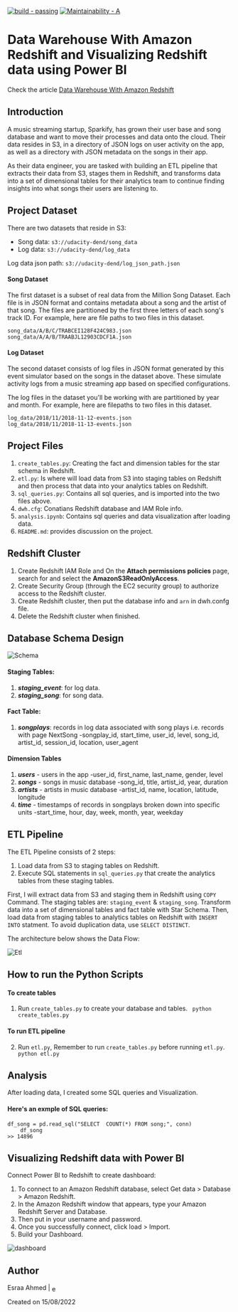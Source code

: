 [![build - passing](https://img.shields.io/badge/build-passing-2ea44f)](https://)
[![Maintainability - A](https://img.shields.io/badge/Maintainability-A-2ea44f)](https://)

# Data Warehouse With Amazon Redshift and Visualizing Redshift data using Power BI
Check the article [Data Warehouse With Amazon Redshift](https://medium.com/@essraaahmed/data-warehouse-with-amazon-redshift-and-visualizing-redshift-data-using-power-bi-9c0cf23060a3)
## Introduction
A music streaming startup, Sparkify, has grown their user base and song database and want to move their processes and data onto the cloud. Their data resides in S3, in a directory of JSON logs on user activity on the app, as well as a directory with JSON metadata on the songs in their app.

As their data engineer, you are tasked with building an ETL pipeline that extracts their data from S3, stages them in Redshift, and transforms data into a set of dimensional tables for their analytics team to continue finding insights into what songs their users are listening to.

## Project Dataset
There are two datasets that reside in S3:

- Song data: `s3://udacity-dend/song_data`
- Log data: `s3://udacity-dend/log_data`

Log data json path: `s3://udacity-dend/log_json_path.json`

#### Song Dataset
The first dataset is a subset of real data from the Million Song Dataset. Each file is in JSON format and contains metadata about a song and the artist of that song. The files are partitioned by the first three letters of each song's track ID. For example, here are file paths to two files in this dataset.
```
song_data/A/B/C/TRABCEI128F424C983.json
song_data/A/A/B/TRAABJL12903CDCF1A.json
```
#### Log Dataset
The second dataset consists of log files in JSON format generated by this event simulator based on the songs in the dataset above. These simulate activity logs from a music streaming app based on specified configurations.

The log files in the dataset you'll be working with are partitioned by year and month. For example, here are filepaths to two files in this dataset.
```
log_data/2018/11/2018-11-12-events.json
log_data/2018/11/2018-11-13-events.json
```

## Project Files

1. `create_tables.py`: Creating the fact and dimension tables for the star schema in Redshift.
2. `etl.py`: Is where will load data from S3 into staging tables on Redshift and then process that data into your analytics tables on Redshift.
3. `sql_queries.py`: Contains all sql queries, and is imported into the two files above.
4. `dwh.cfg`: Conatians Redshift database and IAM Role info.
5. `analysis.ipynb`: Contains sql queries and data visualization after loading data. 
6. `README.md`: provides discussion on the project.

## Redshift Cluster
1. Create Redshift IAM Role and On the **Attach permissions policies** page, search for and select the **AmazonS3ReadOnlyAccess**.
2. Create Security Group (through the EC2 security group) to authorize access to the Redshift cluster.
3. Create Redshift cluster, then put the database info and `arn` in dwh.confg file.
4. Delete the Redshift cluster when finished.

## Database Schema Design

![Schema](Images/schema.png)

#### Staging Tables:
1. ***staging_event***: for log data.
2. ***staging_song***: for song data.

#### Fact Table:
1. ***songplays***: records in log data associated with song plays i.e. records with page NextSong
        -songplay_id, start_time, user_id, level, song_id, artist_id, session_id, location, user_agent
        
#### Dimension Tables
1. ***users*** - users in the app
        -user_id, first_name, last_name, gender, level
2. ***songs*** - songs in music database
        -song_id, title, artist_id, year, duration
3. ***artists*** - artists in music database
        -artist_id, name, location, latitude, longitude
4. ***time*** - timestamps of records in songplays broken down into specific units
        -start_time, hour, day, week, month, year, weekday

## ETL Pipeline

The ETL Pipeline consists of 2 steps:
1. Load data from S3 to staging tables on Redshift.
2. Execute SQL statements in `sql_queries.py` that create the analytics tables from these staging tables.

First, I will extract data from S3 and staging them in Redshift using `COPY` Command. The staging tables are: `staging_event` & `staging_song`.
Transform data into a set of dimensional tables and fact table with Star Schema. Then, load data from staging tables to analytics tables on Redshift with `INSERT INTO` statment.
To avoid duplication data, use `SELECT DISTINCT`.

The architecture below shows the Data Flow:

![Etl](Images/pipe.png)

## How to run the Python Scripts

#### To create tables
1. Run `create_tables.py` to create your database and tables.
  ``` python create_tables.py```
  
#### To run ETL pipeline
2. Run `etl.py`, Remember to run `create_tables.py` before running `etl.py`.
  ``` python etl.py```

## Analysis
After loading data, I created some SQL queries and Visualization.

#### Here's an exmple of SQL queries:
 ```
 df_song = pd.read_sql("SELECT  COUNT(*) FROM song;", conn)
     df_song
 >> 14896
 ```
## Visualizing Redshift data with Power BI
Connect Power BI to Redshift to create dashboard:
1. To connect to an Amazon Redshift database, select Get data > Database > Amazon Redshift.
2. In the Amazon Redshift window that appears, type your Amazon Redshift Server and Database.
3. Then put in your username and password.
4. Once you successfully connect, click load > Import.
5. Build your Dashboard. 

![dashboard](Images/dashboard1.png)


## Author
Esraa Ahmed | <a href="https://linkedin.com/in/esraa-ahmed-ibrahim2" target="blank"><img align="center" src="https://raw.githubusercontent.com/rahuldkjain/github-profile-readme-generator/master/src/images/icons/Social/linked-in-alt.svg" alt="esraa-ahmed-ibrahim2" height="15" width="15" /></a>

Created on 15/08/2022
